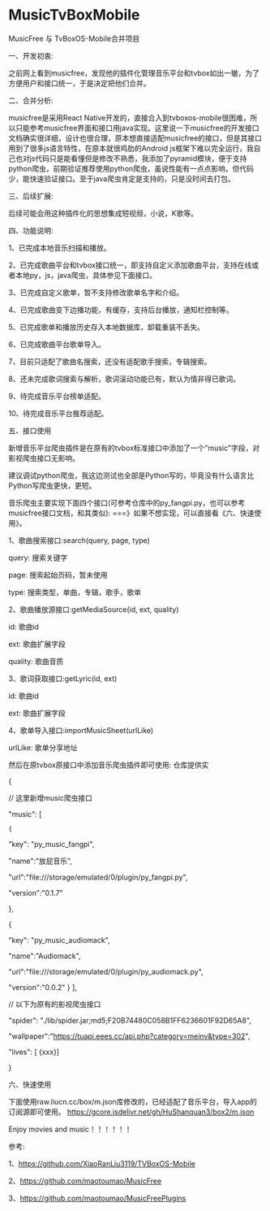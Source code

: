 # MusicTvBoxMobile
MusicFree 与 TvBoxOS-Mobile合并项目

一、开发初衷:

之前网上看到musicfree，发现他的插件化管理音乐平台和tvbox如出一辙，为了方便用户和接口统一，于是决定把他们合并。


二、合并分析:

musicfree是采用React Native开发的，直接合入到tvboxos-mobile很困难，所以只能参考musicfree界面和接口用java实现。这里说一下musicfree的开发接口文档确实很详细，设计也很合理，原本想直接适配musicfree的接口，但是其接口用到了很多js语言特性，在原本就很鸡肋的Android js框架下难以完全运行，我自己也对js代码只是能看懂但是修改不熟悉，我添加了pyramid模块，便于支持python爬虫，前期验证推荐使用python爬虫，虽说性能有一点点影响，但代码少，能快速验证接口。至于java爬虫肯定是支持的，只是没时间去打包。


三、后续扩展:

后续可能会用这种插件化的思想集成短视频，小说，K歌等。


四、功能说明:

1、已完成本地音乐扫描和播放。

2、已完成歌曲平台和tvbox接口统一，即支持自定义添加歌曲平台，支持在线或者本地py，js，java爬虫，具体参见下面接口。

3、已完成自定义歌单，暂不支持修改歌单名字和介绍。

4、已完成歌曲变下边播功能，有缓存，支持后台播放，通知栏控制等。

5、已完成歌单和播放历史存入本地数据库，卸载重装不丢失。

6、已完成歌曲平台歌单导入。

7、目前只适配了歌曲名搜索，还没有适配歌手搜索，专辑搜索。

8、还未完成歌词搜索与解析，歌词滚动功能已有，默认为情非得已歌词。

9、待完成音乐平台榜单适配。

10、待完成音乐平台推荐适配。


五、接口使用

新增音乐平台爬虫插件是在原有的tvbox标准接口中添加了一个"music"字段，对影视爬虫接口无影响。

建议调试python爬虫，我这边测试也全部是Python写的，毕竟没有什么语言比Python写爬虫更快，更短。


音乐爬虫主要实现下面四个接口(可参考仓库中的py_fangpi.py，也可以参考musicfree接口文档，和其类似):
===》如果不想实现，可以直接看《六、快速使用》。

1、歌曲搜索接口:search(query, page, type)

query: 搜索关键字

page: 搜索起始页码，暂未使用

type: 搜索类型，单曲，专辑，歌手，歌单

2、歌曲播放源接口:getMediaSource(id, ext, quality)

id: 歌曲id

ext: 歌曲扩展字段

quality: 歌曲音质

3、歌词获取接口:getLyric(id, ext)

id: 歌曲id

ext: 歌曲扩展字段

4、歌单导入接口:importMusicSheet(urlLike)

urlLike: 歌单分享地址


然后在原tvbox原接口中添加音乐爬虫插件即可使用:
仓库提供实

{

  // 这里新增music爬虫接口

 "music": [ 

    { 

   "key": "py_music_fangpi", 

   "name":"放屁音乐", 

   "url":"file:///storage/emulated/0/plugin/py_fangpi.py", 

   "version":"0.1.7" 

  }, 

  { 
	
   "key": "py_music_audiomack", 
	
   "name":"Audiomack", 

   "url":"file:///storage/emulated/0/plugin/py_audiomack.py", 
	
   "version":"0.0.2" 
		} 
	], 

// 以下为原有的影视爬虫接口

"spider": "./lib/spider.jar;md5;F20B74480C058B1FF6236601F92D65A8", 

"wallpaper":"https://tuapi.eees.cc/api.php?category=meinv&type=302", 

"lives": [ {xxx}]

}

六、快速使用

下面使用raw.liucn.cc/box/m.json库修改的，已经适配了音乐平台，导入app的订阅源即可使用。
https://gcore.jsdelivr.net/gh/HuShanquan3/box2/m.json

Enjoy movies and music！！！！！！


参考:

1、https://github.com/XiaoRanLiu3119/TVBoxOS-Mobile

2、https://github.com/maotoumao/MusicFree

3、https://github.com/maotoumao/MusicFreePlugins
